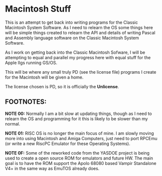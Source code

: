 # Macintosh Stuff

This is an attempt to get back into writing programs for the Classic Macintosh System Software.  As I need to relearn the OS some things here will be simple things created to relearn the API and details of writing Pascal and Assembly language software on the Classic Macintosh System Software.

As I work on getting back into the Classic Macintosh Sofware, I will be attempting to equal and parallel my progress here with equal stuff for the Apple IIgs running GS/OS.

This will be where any small truly PD (see the license file) programs I create for the Macintosh will be given a home.

The license chosen is PD, so it is officially the **Unlicense**.


## FOOTNOTES:

**NOTE 00:** Normally I am a bit slow at updating things, though as I need to relearn the OS and programming for it this is likely to be slower than my normal.

**NOTE 01:**  RISC OS is no longer the main focus of mine.  I am slowly moving more into using Macintosh and Amiga Computers, just need to port RPCEmu (or write a new RiscPC Emulator for these Operating Systems).

**NOTE 0F:** Some of the reworked code from the YASDOE project is being used to create a open source ROM for emulators and future HW.  The main goal is to have the ROM support the Apolo 68080 based Vampir Standalone V4+ in the same way as EmuTOS already does.
